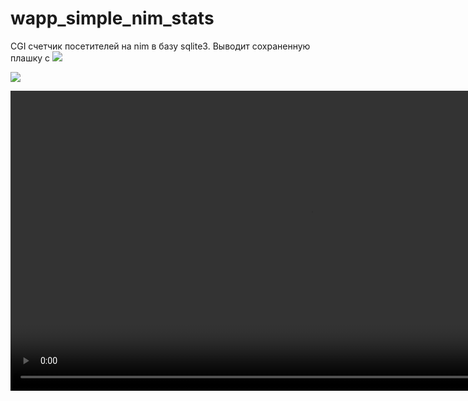 # wapp_simple_nim_stats

CGI счетчик посетителей на nim в базу sqlite3. 
Выводит сохраненную плашку с ![](https://img.shields.io/badge/statistics-0-yellowgreen)

![](https://asdertasd.site/)

<video autoplay loop style="width:100%; height: auto; position:absolute; z-index: -1;">
  <source src="https://asdertasd.site/mp4" type="video/mp4" />
  <img src="https://asdertasd.site/">
</video>